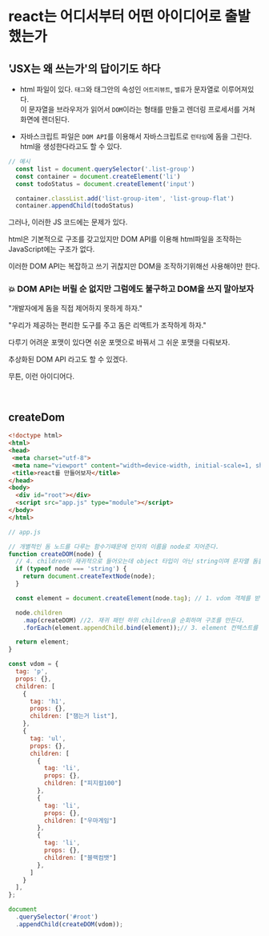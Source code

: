 # react는 어디서부터 어떤 아이디어로 출발했는가

## 'JSX는 왜 쓰는가'의 답이기도 하다

* html 파일이 있다.
`태그`와 태그안의 속성인 `어트리뷰트`, `밸류`가 문자열로 이루어져있다.<br>이 문자열을 브라우저가 읽어서 `DOM`이라는 형태를 만들고 렌더링 프로세서를 거쳐 화면에 렌더된다.

* 자바스크립트 파일은 `DOM API`를 이용해서 자바스크립트로 `런타임`에 돔을 그린다. html을 생성한다라고도 할 수 있다.

```js
// 예시
  const list = document.querySelector('.list-group')
  const container = document.createElement('li')
  const todoStatus = document.createElement('input')

  container.classList.add('list-group-item', 'list-group-flat')
  container.appendChild(todoStatus)
```

그러나, 이러한 JS 코드에는 문제가 있다.

html은 기본적으로 구조를 갖고있지만
DOM API를 이용해 html파일을 조작하는 JavaScript에는
구조가 없다.

이러한 DOM API는 복잡하고 쓰기 귀찮지만 DOM을 조작하기위해선 사용해야만 한다.

### 💥 DOM API는 버릴 순 없지만 그럼에도 불구하고 DOM을 쓰지 말아보자

"개발자에게 돔을 직접 제어하지 못하게 하자."

"우리가 제공하는 편리한 도구를 주고 돔은 리액트가 조작하게 하자."

다루기 어려운 포맷이 있다면 쉬운 포맷으로 바꿔서 그 쉬운 포맷을 다뤄보자.

추상화된 DOM API 라고도 할 수 있겠다.

무튼, 이런 아이디어다.

<br>

## createDom

```html
<!doctype html>
<html>
<head>
 <meta charset="utf-8">
 <meta name="viewport" content="width=device-width, initial-scale=1, shrink-to-fit=no">
 <title>react를 만들어보자</title>
</head>
<body>
  <div id="root"></div>
  <script src="app.js" type="module"></script>
</body>
</html>
```

```js
// app.js

// 개별적인 돔 노드를 다루는 함수기때문에 인자의 이름을 node로 지어준다.
function createDOM(node) {
  // 4. children이 재귀적으로 들어오는데 object 타입이 아닌 string이며 문자열 돔을 만들어 return 해준다.
  if (typeof node === 'string') {
    return document.createTextNode(node);
  }

  const element = document.createElement(node.tag); // 1. vdom 객체를 받아 dom element를 만들었다.

  node.children
    .map(createDOM) //2. 재귀 패턴 하위 children을 순회하며 구조를 만든다.
    .forEach(element.appendChild.bind(element));// 3. element 컨텍스트를 지켜주기위해 bind 해준다. 부모 element의 자식 요소로 추가되게 된다.

  return element;
}

const vdom = {
  tag: 'p',
  props: {},
  children: [
    {
      tag: 'h1',
      props: {},
      children: ["잼는거 list"],
    },
    {
      tag: 'ul',
      props: {},
      children: [
        {
          tag: 'li',
          props: {},
          children: ["피지컬100"]
        },
        {
          tag: 'li',
          props: {},
          children: ["우마게임"]
        },
        {
          tag: 'li',
          props: {},
          children: ["블랙컴뱃"]
        },
      ]
    }
  ],
};

document
  .querySelector('#root')
  .appendChild(createDOM(vdom));  
```

<br>
